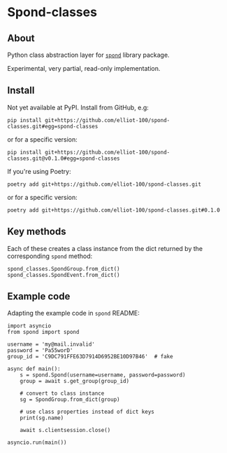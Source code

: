 # Spond-classes

## About

Python class abstraction layer for [`spond`](https://github.com/Olen/Spond/) library package.

Experimental, very partial, read-only implementation.

## Install

Not yet available at PyPI. Install from GitHub, e.g:

`
pip install git+https://github.com/elliot-100/spond-classes.git#egg=spond-classes
`

or for a specific version:

`
pip install git+https://github.com/elliot-100/spond-classes.git@v0.1.0#egg=spond-classes
`

If you're using Poetry:

`
poetry add git+https://github.com/elliot-100/spond-classes.git
`

or for a specific version:

`
poetry add git+https://github.com/elliot-100/spond-classes.git#0.1.0
`

## Key methods

Each of these creates a class instance from the dict returned by the corresponding `spond`
method:

```
spond_classes.SpondGroup.from_dict()
spond_classes.SpondEvent.from_dict()
```

## Example code

Adapting the example code in `spond` README:

```
import asyncio
from spond import spond

username = 'my@mail.invalid'
password = 'Pa55worD'
group_id = 'C9DC791FFE63D7914D6952BE10D97B46'  # fake 

async def main():
    s = spond.Spond(username=username, password=password)
    group = await s.get_group(group_id)
    
    # convert to class instance
    sg = SpondGroup.from_dict(group)
    
    # use class properties instead of dict keys
    print(sg.name)
    
    await s.clientsession.close()

asyncio.run(main())
```
